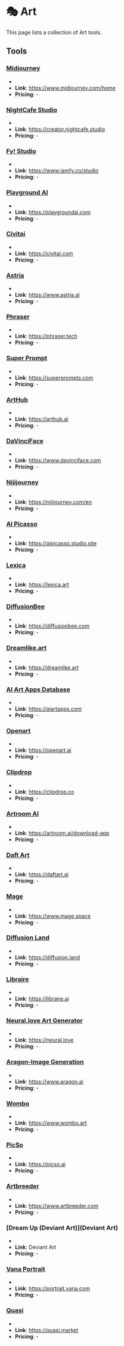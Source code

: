# 🎭 Art

This page lists a collection of Art tools.

## Tools

### [Midjourney](https://www.midjourney.com/home)
-
- **Link**: https://www.midjourney.com/home
- **Pricing**: -

### [NightCafe Studio](https://creator.nightcafe.studio)
-
- **Link**: https://creator.nightcafe.studio
- **Pricing**: -

### [Fy! Studio](https://www.iamfy.co/studio)
-
- **Link**: https://www.iamfy.co/studio
- **Pricing**: -

### [Playground AI](https://playgroundai.com)
-
- **Link**: https://playgroundai.com
- **Pricing**: -

### [Civitai](https://civitai.com)
-
- **Link**: https://civitai.com
- **Pricing**: -

### [Astria](https://www.astria.ai)
-
- **Link**: https://www.astria.ai
- **Pricing**: -

### [Phraser](https://phraser.tech)
-
- **Link**: https://phraser.tech
- **Pricing**: -

### [Super Prompt](https://superprompts.com)
-
- **Link**: https://superprompts.com
- **Pricing**: -

### [ArtHub](https://arthub.ai)
-
- **Link**: https://arthub.ai
- **Pricing**: -

### [DaVinciFace](https://www.davinciface.com)
-
- **Link**: https://www.davinciface.com
- **Pricing**: -

### [Nijijourney](https://nijijourney.com/en)
-
- **Link**: https://nijijourney.com/en
- **Pricing**: -

### [Al Picasso](https://aipicasso.studio.site)
-
- **Link**: https://aipicasso.studio.site
- **Pricing**: -

### [Lexica](https://lexica.art)
-
- **Link**: https://lexica.art
- **Pricing**: -

### [DiffusionBee](https://diffusionbee.com)
-
- **Link**: https://diffusionbee.com
- **Pricing**: -

### [Dreamlike.art](https://dreamlike.art)
-
- **Link**: https://dreamlike.art
- **Pricing**: -

### [AI Art Apps Database](https://aiartapps.com)
-
- **Link**: https://aiartapps.com
- **Pricing**: -

### [Openart](https://openart.ai)
-
- **Link**: https://openart.ai
- **Pricing**: -

### [Clipdrop](https://clipdrop.co)
-
- **Link**: https://clipdrop.co
- **Pricing**: -

### [Artroom AI](https://artroom.ai/download-app)
-
- **Link**: https://artroom.ai/download-app
- **Pricing**: -

### [Daft Art](https://daftart.ai)
-
- **Link**: https://daftart.ai
- **Pricing**: -

### [Mage](https://www.mage.space)
-
- **Link**: https://www.mage.space
- **Pricing**: -

### [Diffusion Land](https://diffusion.land)
-
- **Link**: https://diffusion.land
- **Pricing**: -

### [Libraire](https://libraire.ai)
-
- **Link**: https://libraire.ai
- **Pricing**: -

### [Neural.love Art Generator](https://neural.love)
-
- **Link**: https://neural.love
- **Pricing**: -

### [Aragon-Image Generation](https://www.aragon.ai)
-
- **Link**: https://www.aragon.ai
- **Pricing**: -

### [Wombo](https://www.wombo.art)
-
- **Link**: https://www.wombo.art
- **Pricing**: -

### [PicSo](https://picso.ai)
-
- **Link**: https://picso.ai
- **Pricing**: -

### [Artbreeder](https://www.artbreeder.com)
-
- **Link**: https://www.artbreeder.com
- **Pricing**: -

### [Dream Up (Deviant Art)](Deviant Art)
-
- **Link**: Deviant Art
- **Pricing**: -

### [Vana Portrait](https://portrait.vana.com)
-
- **Link**: https://portrait.vana.com
- **Pricing**: -

### [Quasi](https://quasi.market)
-
- **Link**: https://quasi.market
- **Pricing**: -

